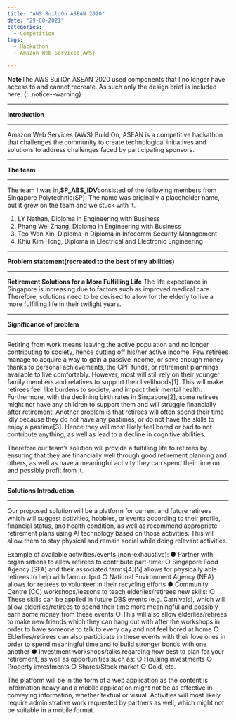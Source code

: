 ```yaml
---
title: "AWS BuildOn ASEAN 2020"
date: "29-08-2021"
categories:
  - Competition
tags:
  - Hackathon
  - Amazon Web Services(AWS)

---
```


**Note**The AWS BuiilOn ASEAN 2020 used components that I no longer have access to and cannot recreate. As such only the design brief is included here.
{: .notice--warning}

***

<strong>Introduction</strong>

***
Amazon Web Services (AWS) Build On, ASEAN is a competitive hackathon that challenges the community to create technological initiatives and solutions to address challenges faced by participating sponsors.

***

<strong>The team</strong>

***
The team I was in,<strong>SP_ABS_IDV</strong>consisted of the following members from Singapore Polytechnic(SP). The name was originally a placeholder name, but it grew on the team and we stuck with it.

1. LY Nathan, Diploma in Engineering with Business
2. Phang Wei Zhang, Diploma in Engineering with Business
3. Teo Wen Xin, Diploma in Diploma in Infocomm Security Management
4. Khiu Kim Hong, Diploma in Electrical and Electronic Engineering

***

<strong>Problem statement(recreated to the best of my abilities)</strong>

***
<strong>Retirement Solutions for a More Fulfilling Life</strong> The life expectance in Singapore is increasing due to factors such as improved medical care. Therefore, solutions need to be devised to allow for the elderly to live a more fulfilling life in their twilight years. 

***

<strong>Significance of problem</strong>

***
Retiring from work means leaving the active population and no longer contributing to society, hence cutting off his/her active income. Few retirees manage to acquire a way to gain a passive income, or save enough money thanks to personal achievements, the CPF funds, or retirement plannings available to live comfortably. However, most will still rely on their younger family members and relatives to support their livelihoods[1]. This will make retirees feel like burdens to society, and impact their mental health. Furthermore, with the declining birth rates in Singapore[2], some retirees might not have any children to support them and will struggle financially after retirement.
Another problem is that retirees will often spend their time idly because they do not have any pastimes, or do not have the skills to enjoy a pastime[3]. Hence they will most likely feel bored or bad to not contribute anything, as well as lead to a decline in cognitive abilities.

Therefore our team’s solution will provide a fulfilling life to retirees by ensuring that they are financially well through good retirement planning and others, as well as have a meaningful activity they can spend their time on and possibly profit from it.

***

<strong>Solutions Introduction </strong>

***
Our proposed solution will be a platform for current and future retirees which will suggest activities, hobbies, or events according to their profile, financial status, and health condition, as well as recommend appropriate retirement plans using AI technology based on those activities. This will allow them to stay physical and remain social while doing relevant activities.

Example of available activities/events (non-exhaustive):
  ●	Partner with organisations to allow retirees to contribute part-time:
    ○	Singapore Food Agency (SFA) and their associated farms[4][5] allows for physically able retirees to help with farm output
    ○	National Environment Agency (NEA) allows for retirees to volunteer in their recycling efforts
  ●	Community Centre (CC) workshops/lessons to teach elderlies/retirees new skills:
    ○	These skills can be applied in future DBS events (e.g. Carnivals), which will allow elderlies/retirees to spend their time more meaningful and possibly earn some money from these events
    ○	This will also allow elderlies/retirees to make new friends which they can hang out with after the workshops in order to have someone to talk to every day and not feel bored at home
    ○	Elderlies/retirees can also participate in these events with their love ones in order to spend meaningful time and to build stronger bonds with one another 
  ●	Investment workshops/talks regarding how best to plan for your retirement, as well as opportunities such as:
    ○	Housing investments
    ○	Property investments
    ○	Shares/Stock market
    ○	Gold, etc.

The platform will be in the form of a web application as the content is information heavy and a mobile application might not be as effective in conveying information, whether textual or visual. Activities will most likely require administrative work requested by partners as well, which might not be suitable in a mobile format.
